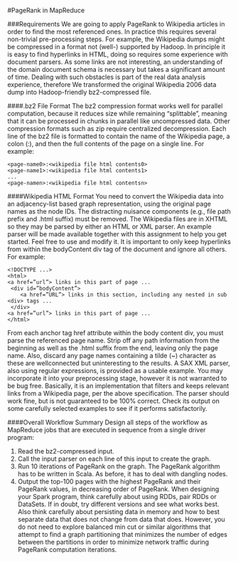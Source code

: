 #PageRank in MapReduce

###Requirements
We are going to apply PageRank to Wikipedia articles in order to find the most
referenced ones. In practice this requires several non-trivial pre-processing steps. For example, the
Wikipedia dumps might be compressed in a format not (well-) supported by Hadoop. In principle it is
easy to find hyperlinks in HTML, doing so requires some experience with document parsers. As some
links are not interesting, an understanding of the domain document schema is necessary but takes a
significant amount of time. Dealing with such obstacles is part of the real data analysis experience, therefore
We transformed the original Wikipedia 2006 data dump into Hadoop-friendly bz2-compressed file.

####.bz2 File Format
The bz2 compression format works well for parallel computation, because it reduces size while
remaining “splittable”, meaning that it can be processed in chunks in parallel like uncompressed data.
Other compression formats such as zip require centralized decompression. Each line of the bz2 file is
formatted to contain the name of the Wikipedia page, a colon (:), and then the full contents of the page
on a single line.
For example:
```
<page-name0>:<wikipedia file html contents0>
<page-name1>:<wikipedia file html contents1>
...
<page-namen>:<wikipedia file html contentsn>
```

####Wikipedia HTML Format
You need to convert the Wikipedia data into an adjacency-list based graph representation, using the
original page names as the node IDs. The distracting nuisance components (e.g., file path prefix and
.html suffix) must be removed. The Wikipedia files are in XHTML so they may be parsed by either an
HTML or XML parser. An example parser will be made available together with this assignment to help
you get started. Feel free to use and modify it. It is important to only keep hyperlinks from within the
bodyContent div tag of the document and ignore all others.
For example:
```
<!DOCTYPE ...>
<html>
<a href=”url”> links in this part of page ...
 <div id=”bodyContent”>
    <a href=”URL”> links in this section, including any nested in sub <div> tags ...
 </div>
<a href=”url”> links in this part of page ...
</html>
```
From each anchor tag href attribute within the body content div, you must parse the referenced page
name. Strip off any path information from the beginning as well as the .html suffix from the end, leaving 
only the page name. Also, discard any page names containing a tilde (~) character as these are wellconnected
but uninteresting to the results.
A SAX XML parser, also using regular expressions, is provided as a usable example. You may incorporate
it into your preprocessing stage, however it is not warranted to be bug free. Basically, it is an
implementation that filters and keeps relevant links from a Wikipedia page, per the above specification.
The parser should work fine, but is not guaranteed to be 100% correct. Check its output on some
carefully selected examples to see if it performs satisfactorily. 

####Overall Workflow Summary
Design all steps of the workflow as MapReduce jobs that are executed in sequence from a single driver
program:
1. Read the bz2-compressed input.
2. Call the input parser on each line of this input to create the graph.
3. Run 10 iterations of PageRank on the graph. The PageRank algorithm has to be written in Scala.
As before, it has to deal with dangling nodes.
4. Output the top-100 pages with the highest PageRank and their PageRank values, in decreasing
order of PageRank.
When designing your Spark program, think carefully about using RDDs, pair RDDs or DataSets. If in
doubt, try different versions and see what works best. Also think carefully about persisting data in
memory and how to best separate data that does not change from data that does. However, you do not
need to explore balanced min cut or similar algorithms that attempt to find a graph partitioning that
minimizes the number of edges between the partitions in order to minimize network traffic during
PageRank computation iterations.
